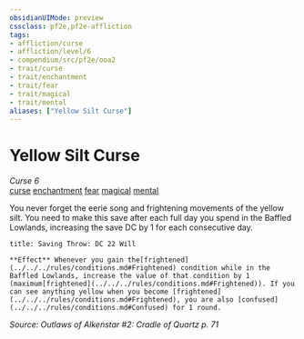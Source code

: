 ```yaml
---
obsidianUIMode: preview
cssclass: pf2e,pf2e-affliction
tags:
- affliction/curse
- affliction/level/6
- compendium/src/pf2e/ooa2
- trait/curse
- trait/enchantment
- trait/fear
- trait/magical
- trait/mental
aliases: ["Yellow Silt Curse"]
---
```

# Yellow Silt Curse
*Curse 6*  
[curse](../../../Rules/traits/curse.md)  [enchantment](../../../Rules/traits/enchantment.md)  [fear](../../../Rules/traits/fear.md)  [magical](../../../Rules/traits/magical.md)  [mental](../../../Rules/traits/mental.md)  

You never forget the eerie song and frightening movements of the yellow silt. You need to make this save after each full day you spend in the Baffled Lowlands, increasing the save DC by 1 for each consecutive day.

```ad-inline-affliction
title: Saving Throw: DC 22 Will

**Effect** Whenever you gain the[frightened](../../../rules/conditions.md#Frightened) condition while in the Baffled Lowlands, increase the value of that condition by 1 (maximum[frightened](../../../rules/conditions.md#Frightened)). If you can see anything yellow when you become [frightened](../../../rules/conditions.md#Frightened), you are also [confused](../../../rules/conditions.md#Confused) for 1 round.
```

*Source: Outlaws of Alkenstar #2: Cradle of Quartz p. 71*

